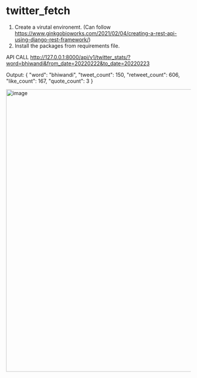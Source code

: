 # twitter_fetch
1. Create a virutal environemt. (Can follow https://www.ginkgobioworks.com/2021/02/04/creating-a-rest-api-using-django-rest-framework/)
2. Install the packages from requirements file.


API CALL
http://127.0.0.1:8000/api/v1/twitter_stats/?word=bhiwandi&from_date=20220222&to_date=20220223

Output:
{
    "word": "bhiwandi",
    "tweet_count": 150,
    "retweet_count": 606,
    "like_count": 167,
    "quote_count": 3
}


<img width="770" alt="image" src="https://user-images.githubusercontent.com/25107964/155691625-bd74e315-ebba-43e9-bbcd-43b785ff54da.png">
